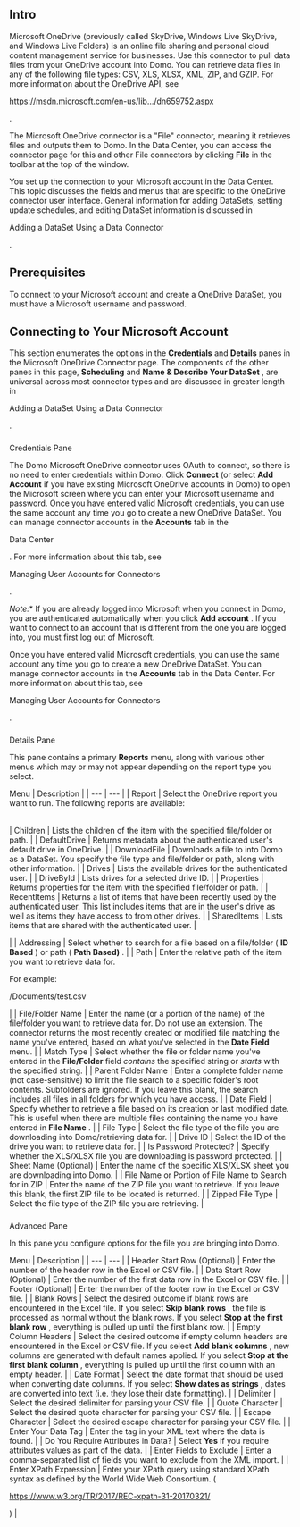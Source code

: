 

Intro
-------

Microsoft OneDrive (previously called SkyDrive, Windows Live SkyDrive, and Windows Live Folders) is an online file sharing and personal cloud content management service for businesses. Use this connector to pull data files from your OneDrive account into Domo. You can retrieve data files in any of the following file types: CSV, XLS, XLSX, XML, ZIP, and GZIP. For more information about the OneDrive API, see

https://msdn.microsoft.com/en-us/lib.../dn659752.aspx

.


 The Microsoft OneDrive connector is a "File" connector, meaning it retrieves files and outputs them to Domo. In the Data Center, you can access the connector page for this and other File connectors by clicking
 **File**
 in the toolbar at the top of the window.


 You set up the connection to your Microsoft account in the Data Center. This topic discusses the fields and menus that are specific to the OneDrive connector user interface. General information for adding DataSets, setting update schedules, and editing DataSet information is discussed in

Adding a DataSet Using a Data Connector

.


 Prerequisites
---------------

To connect to your Microsoft account and create a OneDrive DataSet, you must have a Microsoft username and password.


 Connecting to Your Microsoft Account
--------------------------------------


 This section enumerates the options in the
 **Credentials**
 and
 **Details**
 panes in the Microsoft OneDrive Connector page. The components of the other panes in this page,
 **Scheduling**
 and
 **Name & Describe Your DataSet**
 , are universal across most connector types and are discussed in greater length in

Adding a DataSet Using a Data Connector

.


###

Credentials Pane

The Domo Microsoft OneDrive connector uses OAuth to connect, so there is no need to enter credentials within Domo. Click
 **Connect**
 (or select
 **Add Account**
 if you have existing Microsoft OneDrive accounts in Domo) to open the Microsoft screen where you can enter your Microsoft username and password. Once you have entered valid Microsoft credentials, you can use the same account any time you go to create a new OneDrive DataSet. You can manage connector accounts in the
 **Accounts**
 tab in the

Data Center

. For more information about this tab, see

Managing User Accounts for Connectors

.

*Note:**
 If you are already logged into Microsoft when you connect in Domo, you are authenticated automatically when you click
 **Add account**
 . If you want to connect to an account that is different from the one you are logged into, you must first log out of Microsoft.


 Once you have entered valid Microsoft credentials, you can use the same account any time you go to create a new OneDrive DataSet. You can manage connector accounts in the
 **Accounts**
 tab in the Data Center. For more information about this tab, see

Managing User Accounts for Connectors

.


###
 Details Pane

This pane contains a primary
 **Reports**
 menu, along with various other menus which may or may not appear depending on the report type you select.


 Menu
  |
 Description
  |
| --- | --- |
|
 Report
  |
 Select the OneDrive report you want to run. The following reports are available:


|  |  |
| --- | --- |
|
 Children
  |
 Lists the children of the item with the specified file/folder or path.
  |
|
 DefaultDrive
  |
 Returns metadata about the authenticated user's default drive in OneDrive.
  |
|
 DownloadFile
  |
 Downloads a file to into Domo as a DataSet. You specify the file type and file/folder or path, along with other information.
  |
|
 Drives
  |
 Lists the available drives for the authenticated user.
  |
|
 DriveById
  |
 Lists drives for a selected drive ID.
  |
|
 Properties
  |
 Returns properties for the item with the specified file/folder or path.
  |
|
 RecentItems
  |
 Returns a list of items that have been recently used by the authenticated user. This list includes items that are in the user's drive as well as items they have access to from other drives.
  |
|
 SharedItems
  |
 Lists items that are shared with the authenticated user.
  |

|
|
 Addressing
  |
 Select whether to search for a file based on a file/folder (
 **ID Based**
 ) or path (
 **Path Based)**
 .
  |
|
 Path
  |
 Enter the relative path of the item you want to retrieve data for.


 For example:

/Documents/test.csv

|
|
 File/Folder Name
  |
 Enter the name (or a portion of the name) of the file/folder you want to retrieve data for. Do not use an extension. The connector returns the most recently created or modified file matching the name you've entered, based on what you've selected in the
 **Date Field**
 menu.
  |
|
 Match Type
  |
 Select whether the file or folder name you've entered in the
 **File/Folder**
 field
 *contains*
 the specified string or
 *starts*
 with the specified string.
  |
|
 Parent Folder Name
  |
 Enter a complete folder name (not case-sensitive) to limit the file search to a specific folder's root contents. Subfolders are ignored. If you leave this blank, the search includes all files in all folders for which you have access.
  |
|
 Date Field
  |
 Specify whether to retrieve a file based on its creation or last modified date. This is useful when there are multiple files containing the name you have entered in
 **File Name**
 .
  |
|
 File Type
  |
 Select the file type of the file you are downloading into Domo/retrieving data for.
  |
|
 Drive ID
  |
 Select the ID of the drive you want to retrieve data for.
  |
|
 Is Password Protected?
  |
 Specify whether the XLS/XLSX file you are downloading is password protected.
  |
|
 Sheet Name (Optional)
  |
 Enter the name of the specific XLS/XLSX sheet you are downloading into Domo.
  |
|
 File Name or Portion of File Name to Search for in ZIP
  |
 Enter the name of the ZIP file you want to retrieve. If you leave this blank, the first ZIP file to be located is returned.
  |
|
 Zipped File Type
  |
 Select the file type of the ZIP file you are retrieving.
  |


###
 Advanced Pane

In this pane you configure options for the file you are bringing into Domo.


 Menu
  |
 Description
  |
| --- | --- |
|
 Header Start Row (Optional)
  |
 Enter the number of the header row in the Excel or CSV file.
  |
|
 Data Start Row (Optional)
  |
 Enter the number of the first data row in the Excel or CSV file.
  |
|
 Footer (Optional)
  |
 Enter the number of the footer row in the Excel or CSV file.
  |
|
 Blank Rows
  |
 Select the desired outcome if blank rows are encountered in the Excel file. If you select
 **Skip blank rows**
 , the file is processed as normal without the blank rows. If you select
 **Stop at the first blank row**
 , everything is pulled up until the first blank row.
  |
|
 Empty Column Headers
  |
 Select the desired outcome if empty column headers are encountered in the Excel or CSV file. If you select
 **Add**
**blank columns**
 , new columns are generated with default names applied. If you select
 **Stop at the first blank column**
 , everything is pulled up until the first column with an empty header.
  |
|
 Date Format
  |
 Select the date format that should be used when converting date columns. If you select
 **Show dates as strings**
 , dates are converted into text (i.e. they lose their date formatting).
  |
|
 Delimiter
  |
 Select the desired delimiter for parsing your CSV file.
  |
|
 Quote Character
  |
 Select the desired quote character for parsing your CSV file.
  |
|
 Escape Character
  |
 Select the desired escape character for parsing your CSV file.
  |
|
 Enter Your Data Tag
  |
 Enter the tag in your XML text where the data is found.
  |
|
 Do You Require Attributes in Data?
  |
 Select
 **Yes**
 if you require attributes values as part of the data.
  |
|
 Enter Fields to Exclude
  |
 Enter a comma-separated list of fields you want to exclude from the XML import.
  |
|
 Enter XPath Expression
  |
 Enter your XPath query using standard XPath syntax as defined by the World Wide Web Consortium. (

https://www.w3.org/TR/2017/REC-xpath-31-20170321/

)
  |


